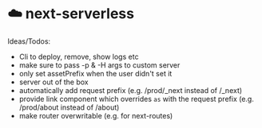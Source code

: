 # :cloud: next-serverless

Ideas/Todos:

* Cli to deploy, remove, show logs etc
* make sure to pass -p & -H args to custom server
* only set assetPrefix when the user didn't set it
* server out of the box
* automatically add request prefix (e.g. /prod/_next instead of /_next)
* provide link component which overrides `as` with the request prefix (e.g. /prod/about instead of /about)
* make router overwritable (e.g. for next-routes)
